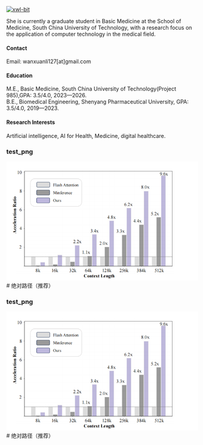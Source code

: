 

[![xwl-bit](https://img.shields.io/badge/senli1073-github-blue?logo=github)](https://github.com/xwl-bit)

She is currently a graduate student in Basic Medicine at the School of Medicine, South China University of Technology, with a research focus on the application of computer technology in the medical field.

#### Contact

Email: wanxuanli127[at]gmail.com

#### Education
M.E., Basic Medicine, South China University of Technology(Project 985),GPA: 3.5/4.0, 2023—2026.\
B.E., Biomedical Engineering, Shenyang Pharmaceutical University, GPA: 3.5/4.0, 2019—2023.

#### Research Interests
Artificial intelligence, AI for Health, Medicine, digital healthcare.

### test_png
![测试图片](/static/assets/img/test001.jpeg)  # 绝对路径（推荐）

### test_png
![测试图片](/static/assets/img/test001.jpeg)  # 绝对路径（推荐）